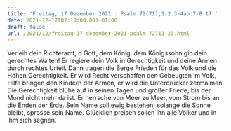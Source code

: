 ```yaml
---
title: 'Freitag, 17 Dezember 2021 : Psalm 72(71),1-2.3-4ab.7-8.17.'
date: 2021-12-17T07:10:00.001+01:00
draft: false
url: /2021/12/freitag-17-dezember-2021-psalm-72711-23.html
---
```


Verleih dein Richteramt, o Gott, dem König, dem Königssohn gib dein gerechtes Walten! Er regiere dein Volk in Gerechtigkeit und deine Armen durch rechtes Urteil. Dann tragen die Berge Frieden für das Volk und die Höhen Gerechtigkeit. Er wird Recht verschaffen den Gebeugten im Volk, Hilfe bringen den Kindern der Armen, er wird die Unterdrücker zermalmen. Die Gerechtigkeit blühe auf in seinen Tagen und großer Friede, bis der Mond nicht mehr da ist. Er herrsche von Meer zu Meer, vom Strom bis an die Enden der Erde. Sein Name soll ewig bestehen; solange die Sonne bleibt, sprosse sein Name. Glücklich preisen sollen ihn alle Völker und in ihm sich segnen.